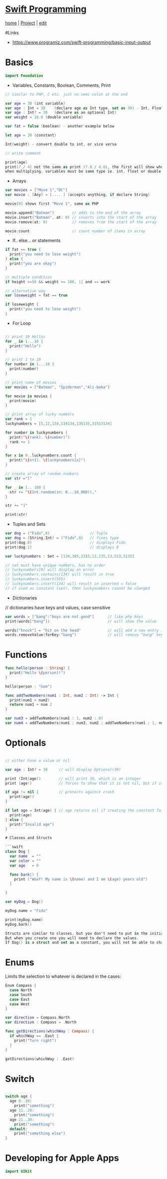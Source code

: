 # [Swift Programming](https://alwinwoo.github.io/pages/swift.html)
[home](https://alwinwoo.github.io/) | [Project](https://github.com/alwinwoo/alwinwoo.github.io/edit/master/pages/swift_project.md) | [edit](https://github.com/alwinwoo/alwinwoo.github.io/edit/master/pages/swift.md)

#Links
- <https://www.programiz.com/swift-programming/basic-input-output>

# Basics

```swift
import Foundation
```

* Variables, Constants, Boolean, Comments, Print

```swift
// similar to PHP, C etc. just no semi-colon at the end

var age = 30 (int variable)
var age : Int = 30    (declare age as Int type, set as 30) - Int, Float, Double, String 
var age : Int? = 30   (declare as an optional Int)
var weight = 10.0 (double variable)

var fat = false (boolean) - another example below

let age = 30 (constant)

Int(weight) - convert double to int, or vice versa

// write comment

print(age)
print(7 / 4) not the same as print (7.0 / 4.0), the first will show whole numbers
when multiplying, variables must be same type ie. int, float or double
```

* Arrays

```swift
var movies = ["Move 1","DC"]
var movie : [Any] = [.... ] (accepts anything, if declare String)

movie[0] shows first "Move 1", same as PHP

movie.append("Batman")        // adds to the end of the array
movie.insert("Batman", at: 0) // inserts into the start of the array
movie.remove(at: 0)           // removes from the start of the array

movie.count                   // count number of items in array
```

* If.. else... or statements

```swift
if fat == true {
  print("you need to lose weight")
} else {
  print("you are okay")
}

// multiple condition
if height >=50 && weight >= 100, || and == work

// alternative way
var loseweight = fat == true

if loseweight {
  print("you need to lose weight")
}
```

* For Loop

```swift

// print 10 Hellos
for _ in 1...10 {
  print("Hello")
}

// print 1 to 10
for number in 1...10 {
  print(number)
}

// print name of movies
var movies = ["Batman", "Spiderman","Ali-baba"]

for movie in movies {
  print(movie)
}

// print array of lucky numbers
var rank = 1
luckynumbers = [5,12,134,134134,135135,31513134]

for number in luckynumbers {
  print("\(rank). \(number)")
  rank += 1
}

for x in 0..luckynumbers.count {
  print("\(x+1). \(luckynumbers[x]")
}

// create array of random numbers
var str ="["

for _ in 1.. 100 {
  str += "\(Int.random(in: 0...10_000)),"
}

str += "]"

print(str)
```

* Tuples and Sets

```swift
var dog = ("Fido",8)                  // Tuple
var dog = (String,Int) = ("Fido",8)   // fixes type
print(dog.0)                          // displays Fido
print(dog.1)                          // displays 8

var luckynumbers : Set = [134,345,1315,13,135,13,513,5135]  

// set must have unique numbers, has no order
// luckynumbers[0] will display an error
// luckynumbers.contains(134) will result in true
// luckynumbers.insert(555)
// luckynumbers.insert(134) will result in inserted = false
// if used as constant (set), then luckynumbers cannot be changed
```

* Dictionaries

// dictionaries have keys and values, case sensitive

```swift
var words = ["bang":"boys are not good"]      // like php keys
print(words["bang"])                          // will show the value

words["knock"] = "hit on the head"            // will add a new entry into words
words.removeValue(forKey:"bang")              // will remove "bang" key and value
```

# Functions

```swift
func hello(person : String) {
  print("Hello \(person)!")
}

hello(person : "Sam")

func addTwoNumbers(num1 : Int, num2 : Int) -> Int {
  print(num1 + num2)
  return num1 + num 2
}

var num3 = addTwoNumbers(num1 : 1, num2 : 8)
var num4 = addTwoNumbers(num1 : num3, num2 : addTwoNumbers(num1 : 1, num2 : 8))
```

# Optionals

```swift

// either have a value or nil

var age : Int? = 30     // will display Optional(30)

print (Int(age))        // will print 30, which is an integer
print (age!)            // forces to show that it is not nil, but if it's nil, the app will crash

if age != nil {         // protects against crash
  print(age!)
}

if let age = Int(age) { // age returns nil if creating the constant fails
  print(age)
} else {
  print("Invalid age")
}

# Classes and Structs

```swift
class Dog {
  var name  = ""
  var color = ""
  var age   = 0

  func bark() {
    print ("Woof! My name is \(name) and I am \(age) years old")
  }

}

var myDog = Dog()

myDog.name = "Fido"

print(myDog.name)
myDog.bark()

Structs are similar to classes, but you don't need to put in the initial values first
But when you create one you will need to declare the values.
If Dog() is a struct and set as a constant, you will not be able to change the values, but if Dog() is a var, you can still change the values
```

# Enums

Limits the selection to whatever is declared in the cases:

```swift
Enum Compass {
  case North
  case South
  case East
  case West
}

var direction = Compass.North
var direction : Compass = .North

func getDirections(whichWay : Compass) {
  if whichWay == .East {
    print("Turn right")
  }
}

getDirections(whichWay : .East)

```

# Switch

```swift

switch age {
  age 0..10:
    print("something")
  age 11..20:
    print("something")
  age 21..30:
    print("something")
  default:
    print("something else")
}
```

# Developing for Apple Apps

```swift
import UIKit
```
